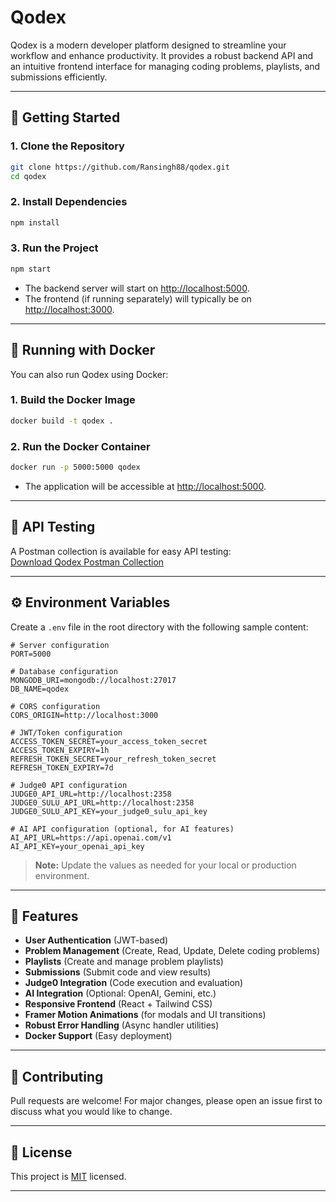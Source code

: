 # Qodex

Qodex is a modern developer platform designed to streamline your workflow and enhance productivity. It provides a robust backend API and an intuitive frontend interface for managing coding problems, playlists, and submissions efficiently.

---

## 🚀 Getting Started

### 1. Clone the Repository

```bash
git clone https://github.com/Ransingh88/qodex.git
cd qodex
```

### 2. Install Dependencies

```bash
npm install
```

### 3. Run the Project

```bash
npm start
```

- The backend server will start on [http://localhost:5000](http://localhost:5000).
- The frontend (if running separately) will typically be on [http://localhost:3000](http://localhost:3000).

---

## 🐳 Running with Docker

You can also run Qodex using Docker:

### 1. Build the Docker Image

```bash
docker build -t qodex .
```

### 2. Run the Docker Container

```bash
docker run -p 5000:5000 qodex
```

- The application will be accessible at [http://localhost:5000](http://localhost:5000).

---

## 🧪 API Testing

A Postman collection is available for easy API testing:  
[Download Qodex Postman Collection](https://web.postman.co/workspace/17e7ee92-4e30-4227-8757-c27f454d5b25/collection/18480470-44f53b06-818a-4bcf-98af-96f820333264?action=share&source=copy-link&creator=18480470)

---

## ⚙️ Environment Variables

Create a `.env` file in the root directory with the following sample content:

```env
# Server configuration
PORT=5000

# Database configuration
MONGODB_URI=mongodb://localhost:27017
DB_NAME=qodex

# CORS configuration
CORS_ORIGIN=http://localhost:3000

# JWT/Token configuration
ACCESS_TOKEN_SECRET=your_access_token_secret
ACCESS_TOKEN_EXPIRY=1h
REFRESH_TOKEN_SECRET=your_refresh_token_secret
REFRESH_TOKEN_EXPIRY=7d

# Judge0 API configuration
JUDGE0_API_URL=http://localhost:2358
JUDGE0_SULU_API_URL=http://localhost:2358
JUDGE0_SULU_API_KEY=your_judge0_sulu_api_key

# AI API configuration (optional, for AI features)
AI_API_URL=https://api.openai.com/v1
AI_API_KEY=your_openai_api_key
```

> **Note:** Update the values as needed for your local or production environment.

---

## 📝 Features

- **User Authentication** (JWT-based)
- **Problem Management** (Create, Read, Update, Delete coding problems)
- **Playlists** (Create and manage problem playlists)
- **Submissions** (Submit code and view results)
- **Judge0 Integration** (Code execution and evaluation)
- **AI Integration** (Optional: OpenAI, Gemini, etc.)
- **Responsive Frontend** (React + Tailwind CSS)
- **Framer Motion Animations** (for modals and UI transitions)
- **Robust Error Handling** (Async handler utilities)
- **Docker Support** (Easy deployment)

---

## 🤝 Contributing

Pull requests are welcome! For major changes, please open an issue first to discuss what you would like to change.

---

## 📄 License

This project is [MIT](LICENSE) licensed.

---
